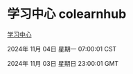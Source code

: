 # 学习中心 colearnhub
[学习中心](http://219.139.197.74:56308/colearnhub/)

2024年 11月 04日 星期一 07:00:01 CST

2024年 11月 03日 星期日 23:00:01 GMT
